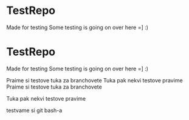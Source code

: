 # TestRepo
Made for testing
Some testing is going on over here =] :)
# TestRepo
Made for testing
Some testing is going on over here =] :)

Praime si testove tuka za branchovete
Tuka pak nekvi testove pravime
Praime si testove tuka za branchovete

Tuka pak nekvi testove pravime


testvame si git bash-a